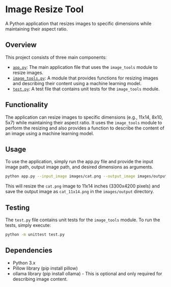 # Image Resize Tool
A Python application that resizes images to specific dimensions while maintaining their aspect ratio.

## Overview
This project consists of three main components:
- [`app.py`](app.py): The main application file that uses the `image_tools` module to resize images.
- [`image_tools.py`](image_tools.py): A module that provides functions for resizing images and describing their content using a machine learning model.
- [`test.py`](test.py): A test file that contains unit tests for the `image_tools` module.

## Functionality
The application can resize images to specific dimensions (e.g., 11x14, 8x10, 5x7) while maintaining their aspect ratio. It uses the `image_tools` module to perform the resizing and also provides a function to describe the content of an image using a machine learning model.

## Usage
To use the application, simply run the app.py file and provide the input image path, output image path, and desired dimensions as arguments.

```bash
python app.py --input_image images/cat.png --output_image images/output/cat_11x14.png --width 3300 --height 4200
```

This will resize the `cat.png` image to 11x14 inches (3300x4200 pixels) and save the output image as `cat_11x14.png` in the `images/output` directory.

## Testing
The `test.py` file contains unit tests for the `image_tools` module. To run the tests, simply execute:

```bash
python -m unittest test.py
```

## Dependencies
- Python 3.x
- Pillow library (pip install pillow)
- ollama library (pip install ollama) - This is optional and only required for describing image content.